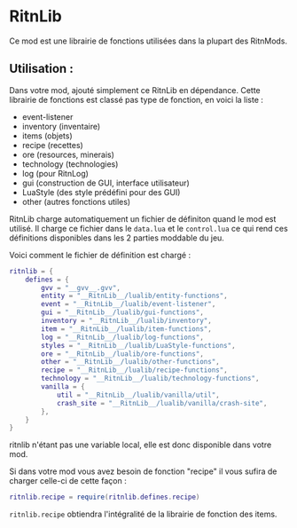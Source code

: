 # RitnLib

Ce mod est une librairie de fonctions utilisées dans la plupart des RitnMods.

## Utilisation :

Dans votre mod, ajouté simplement ce RitnLib en dépendance.
Cette librairie de fonctions est classé pas type de fonction, en voici la liste :

* event-listener
* inventory (inventaire)
* items (objets)
* recipe (recettes)
* ore (resources, minerais)
* technology (technologies)
* log (pour RitnLog)
* gui (construction de GUI, interface utilisateur)
* LuaStyle (des style prédéfini pour des GUI)
* other (autres fonctions utiles)

RitnLib charge automatiquement un fichier de définiton quand le mod est utilisé. Il charge ce fichier dans le ``data.lua`` et le ``control.lua`` ce qui rend ces définitions disponibles dans les 2 parties moddable du jeu.

Voici comment le fichier de définition est chargé :

```lua
ritnlib = {
    defines = {
        gvv = "__gvv__.gvv",
        entity = "__RitnLib__/lualib/entity-functions",
        event = "__RitnLib__/lualib/event-listener",
        gui = "__RitnLib__/lualib/gui-functions",
        inventory = "__RitnLib__/lualib/inventory",
        item = "__RitnLib__/lualib/item-functions",
        log = "__RitnLib__/lualib/log-functions",
        styles = "__RitnLib__/lualib/LuaStyle-functions",
        ore = "__RitnLib__/lualib/ore-functions",
        other = "__RitnLib__/lualib/other-functions",
        recipe = "__RitnLib__/lualib/recipe-functions",
        technology = "__RitnLib__/lualib/technology-functions",
        vanilla = {
            util = "__RitnLib__/lualib/vanilla/util",
            crash_site = "__RitnLib__/lualib/vanilla/crash-site",
        },
    }
}
```
ritnlib n'étant pas une variable local, elle est donc disponible dans votre mod.

Si dans votre mod vous avez besoin de fonction "recipe" il vous sufira de charger celle-ci de cette façon :
```lua
ritnlib.recipe = require(ritnlib.defines.recipe)
```

``ritnlib.recipe`` obtiendra l'intégralité de la librairie de fonction des items.
